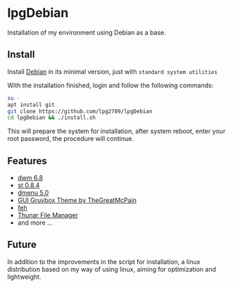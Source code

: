 # lpgDebian

Installation of my environment using Debian as a base.

## Install

Install [Debian](https://www.debian.org/) in its minimal version, just with `standard system utilities`

With the installation finished, login and follow the following commands:

```sh
su -
apt install git
git clone https://github.com/lpg2709/lpgDebian
cd lpgDebian && ./install.sh
```

This will prepare the system for installation, after system reboot, enter your root password, the procedure will continue.

## Features

- [dwm 6.8](https://dwm.suckless.org/)
- [st 0.8.4](https://st.suckless.org/)
- [dmenu 5.0](https://tools.suckless.org/dmenu/)
- [GUI Gruvbox Theme by TheGreatMcPain](https://github.com/TheGreatMcPain/gruvbox-material-gtk)
- [feh](https://feh.finalrewind.org/)
- [Thunar File Manager](https://docs.xfce.org/xfce/thunar/start)
- and more ...

## Future

In addition to the improvements in the script for installation, a linux distribution based on my way of using linux, aiming for optimization and lightweight.
